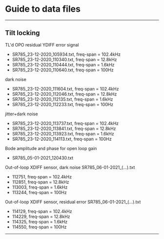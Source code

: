 # Guide to data files

---

## Tilt locking

TL'd OPO residual YDIFF error signal
- SR785_23-12-2020_105934.txt, freq-span = 102.4kHz
- SR785_23-12-2020_110340.txt, freq-span = 12.8kHz
- SR785_23-12-2020_110444.txt, freq-span = 1.6kHz
- SR785_23-12-2020_110640.txt, freq-span = 100Hz

dark noise
- SR785_23-12-2020_111604.txt, freq-span = 102.4kHz
- SR785_23-12-2020_112046.txt, freq-span = 12.8kHz
- SR785_23-12-2020_112135.txt, freq-span = 1.6kHz
- SR785_23-12-2020_112233.txt, freq-span = 100Hz

jitter+dark noise
- SR785_23-12-2020_113737.txt, freq-span = 102.4kHz
- SR785_23-12-2020_113841.txt, freq-span = 12.8kHz
- SR785_23-12-2020_113923.txt, freq-span = 1.6kHz
- SR785_23-12-2020_114113.txt, freq-span = 100Hz

Bode amplitude and phase for open loop gain
- SR785_05-01-2021_120430.txt

Out-of-loop XDIFF sensor, dark noise
SR785_06-01-2021_(...).txt
- 112751, freq-span = 102.4kHz
- 112851, freq-span = 12.8kHz
- 113003, freq-span = 1.6kHz
- 113244, freq-span = 100Hz

Out-of-loop XDIFF sensor, residual error
SR785_06-01-2021_(...).txt
- 114129, freq-span = 102.4kHz
- 114229, freq-span = 12.8kHz
- 114325, freq-span = 1.6kHz
- 114550, freq-span = 100Hz


---
